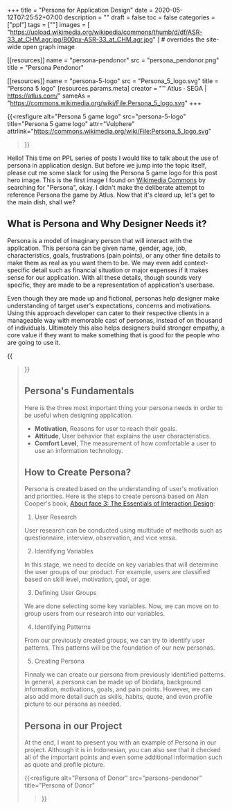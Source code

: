+++
title = "Persona for Application Design"
date = 2020-05-12T07:25:52+07:00
description = ""
draft = false
toc = false
categories = ["ppl"]
tags = [""]
images = [
  "https://upload.wikimedia.org/wikipedia/commons/thumb/d/df/ASR-33_at_CHM.agr.jpg/800px-ASR-33_at_CHM.agr.jpg"
] # overrides the site-wide open graph image

[[resources]]
  name = "persona-pendonor"
  src = "persona_pendonor.png"
  title = "Persona Pendonor"

[[resources]]
  name = "persona-5-logo"
  src = "Persona_5_logo.svg"
  title = "Persona 5 logo"
  [resources.params.meta]
    creator = "™ Atlus · SEGA | https://atlus.com/"
    sameAs = "https://commons.wikimedia.org/wiki/File:Persona_5_logo.svg"
+++

{{<resfigure
  alt="Persona 5 game logo"
  src="persona-5-logo"
  title="Persona 5 game logo"
  attr="Vulphere"
  attrlink="https://commons.wikimedia.org/wiki/File:Persona_5_logo.svg"
>}}

Hello! This time on PPL series of posts I would like to talk about the use of 
persona in application design. But before we jump into the topic itself, please
cut me some slack for using the Persona 5 game logo for this post hero image.
This is the first image I found on [Wikimedia Commons][commons] by searching for
"Persona", okay. I didn't make the deliberate attempt to reference Persona the
game by Atlus. Now that it's cleard up, let's get to the main dish, shall we?

<!--more-->

## What is Persona and Why Designer Needs it?

Persona is a model of imaginary person that will interact with the application.
This persona can be given name, gender, age, job, characteristics, goals,
frustrations (pain points), or any other fine details to make them as real as
you want them to be. We may even add context-specific detail such as financial 
situation or major expenses if it makes sense for our application. With all
these details, though sounds very specific, they are made to be a representation
of application's userbase.

Even though they are made up and fictional, personas help designer make
understanding of target user's expectations, concerns and motivations. Using
this approach developer can cater to their respective clients in a manageable
way with memorable cast of personas, instead of on thousand of individuals.
Ultimately this also helps designers build stronger empathy, a core value if
they want to make something that is good for the people who are going to use it.

{{<blockquote
  text="Personas are not real people, but they are based on the behaviors and motivations of real people we have observed and represent them throughout the design process."
  cite="Alan Cooper"
/>}}

## Persona's Fundamentals

Here is the three most important thing your persona needs in order to be useful
when designing application.

- __Motivation__, Reasons for user to reach their goals.
- __Attitude__, User behavior that explains the user characteristics.
- __Comfort Level__, The measurement of how comfortable a user to use an
  information technology.

## How to Create Persona?

Persona is created based on the understanding of user's motivation and
priorities. Here is the steps to create persona based on Alan Cooper's book,
[About face 3: The Essentials of Interaction Design][alan-cooper-book]:

1. User Research

User research can be conducted using multitude of methods such as questionnaire,
interview, observation, and vice versa.

2. Identifying Variables

In this stage, we need to decide on key variables that will determine the
user groups of our product. For example, users are classified based on skill
level, motivation, goal, or age.

3. Defining User Groups

We are done selecting some key variables. Now, we can move on to group users
from our research into our variables.

4. Identifying Patterns

From our previously created groups, we can try to identify user patterns. This
patterns will be the foundation of our new personas.

5. Creating Persona

Finnaly we can create our persona from previously identified patterns. In
general, a persona can be made up of biodata, background information,
motivations, goals, and pain points. However, we can also add more detail
such as skills, habits, quote, and even profile picture to our persona as
needed.

## Persona in our Project

At the end, I want to present you with an example of Persona in our project.
Although it is in Indonesian, you can also see that it checked all of the
important points and even some additional information such as quote and profile
picture.

{{<resfigure
  alt="Persona of Donor"
  src="persona-pendonor"
  title="Persona of Donor"
>}}

[alan-cooper-book]: https://www.goodreads.com/book/show/289062.About_Face_3
[commons]: https://commons.wikimedia.org/wiki/Main_Page
